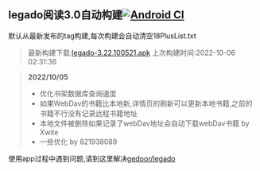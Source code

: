 ## legado阅读3.0自动构建[![Android CI](https://github.com/10bits/gedoor-Build/workflows/Android%20CI/badge.svg)](https://github.com/10bits/gedoor-Build/actions)

默认从最新发布的tag构建,每次构建会自动清空18PlusList.txt

> 最新构建下载:[legado-3.22.100521.apk](https://github.com/10bits/gedoor-Build/releases/download/legado-3.22.100521/legado-3.22.100521.apk) 上次构建时间:2022-10-06 02:31:36
<!--start-->
> **2022/10/05**
> 
> * 优化书架数据库查询速度
> * 如果WebDav的书籍比本地新,详情页的刷新可以更新本地书籍,之前的书籍不行没有记录远程书籍地址
> * 本地文件被删除如果记录了webDav地址会自动下载webDav书籍 by Xwite
> * 一些优化 by 821938089
<!--end-->
  
使用app过程中遇到问题,请到这里解决[gedoor/legado](https://github.com/gedoor/legado/issues)

